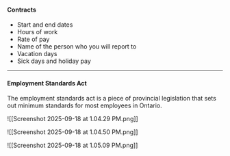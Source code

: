 #### Contracts

- Start and end dates
- Hours of work
- Rate of pay
- Name of the person who you will report to
- Vacation days
- Sick days and holiday pay


---
#### Employment Standards Act

The employment standards act is a piece of provincial legislation that sets out minimum standards for most employees in Ontario.

![[Screenshot 2025-09-18 at 1.04.29 PM.png]]

![[Screenshot 2025-09-18 at 1.04.50 PM.png]]

![[Screenshot 2025-09-18 at 1.05.09 PM.png]]

